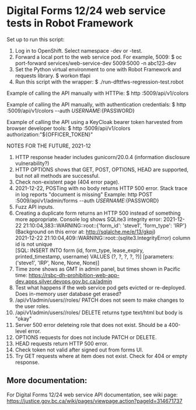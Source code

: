 # Digital Forms 12/24 web service tests in Robot Framework

Set up to run this script:

1. Log in to OpenShift. Select namespace -dev or -test. 
2. Forward a local port to the web service pod. For example, 5009:
   $ oc port-forward services/web-service-dev 5009:5000 -n abc123-dev
3. Set the Python virtual environment to one with Robot Framework and requests library.
   $ workon tfapi
4. Run this script with the wrapper:
   $ ./run-dfttfws-regression-test.robot

Example of calling the API manually with HTTPie:
    $ http :5009/api/v1/colors

Example of calling the API manually, with authentication credentials:
    $ http :5009/api/v1/colors --auth ${USERNAME}:${PASSWORD}

Example of calling the API using a KeyCloak bearer token harvested from browser developer tools:
    $ http :5009/api/v1/colors authorization:"${OFFICER_TOKEN}"


NOTES FOR THE FUTURE, 2021-12

1. HTTP response header includes gunicorn/20.0.4 (information disclosure vulnerability?)
2. HTTP OPTIONS shows that GET, POST, OPTIONS, HEAD are supported, but not all methods are successful.
3. Check non-existent page (404 error page).
4. 2021-12-22, POSTing with no body returns HTTP 500 error. Stack trace in log reports "document is missing"
   Example: http POST :5009/api/v1/admin/forms --auth ${USERNAME}:${PASSWORD}
5. Fuzz API inputs.
6. Creating a duplicate form returns an HTTP 500 instead of something more appropriate. Console log shows SQLite3 integrity error:
   2021-12-22 21:10:04,383::WARNING::root::{'form_id': 'steve1', 'form_type': 'IRP'}                        
   (Background on this error at: http://sqlalche.me/e/13/gkpj)                                              
   2021-12-22 21:10:04,409::WARNING::root::(sqlite3.IntegrityError) column id is not unique                 
   [SQL: INSERT INTO form (id, form_type, lease_expiry, printed_timestamp, username) VALUES (?, ?, ?, ?, ?)]
   [parameters: ('steve1', 'IRP', None, None, None)]             
7. Time zone shows as GMT in admin panel, but times shown in Pacific time:
   https://rsbc-dh-prohibition-web-app-dev.apps.silver.devops.gov.bc.ca/admin
8. Test what happens if the web service pod gets evicted or re-deployed. Does in-memory user database get erased?
9. /api/v1/admin/users/<username>/roles/<role> PATCH does not seem to make changes to the user roles.
10. /api/v1/admin/users/<username>/roles/<role> DELETE returns type text/html but body is "okay"
11. Server 500 error deleteing role that does not exist. Should be a 400-level error.
12. OPTIONS requests for does not include PATCH or DELETE.
13. HEAD requests return HTTP 500 error.
14. Check token not valid after signed out from forms UI.
15. Try GET requests where at item does not exist. Check for 404 or empty response.


## More documentation:

For Digital Forms 12/24 web service API documentation, see wiki page:
https://justice.gov.bc.ca/wiki/pages/viewpage.action?pageId=314671737

